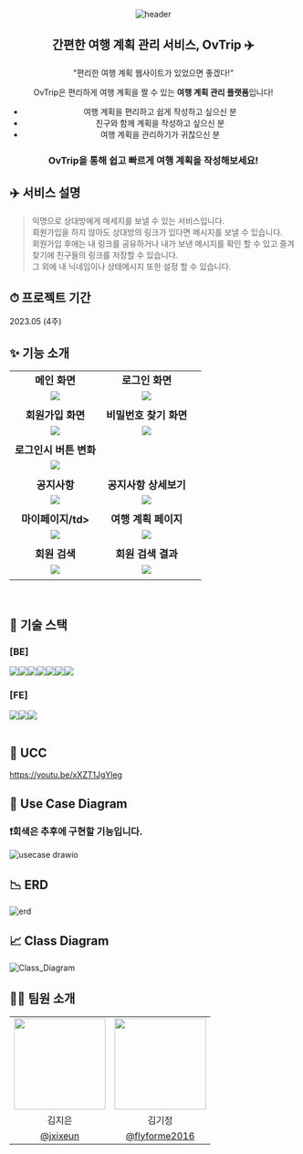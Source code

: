 <div align="center">

 ![header](https://capsule-render.vercel.app/api?type=waving&height=300&color=B9E9FC&text=OVTRIP✈️&textBg=false&fontAlign=50&fontSize=70)


<h2>
	간편한 여행 계획 관리 서비스, OvTrip ✈️
</h2>
<p>
  
"편리한 여행 계획 웹사이트가 있었으면 좋겠다!”
  
OvTrip은 편리하게 여행 계획을 짤 수 있는 **여행 계획 관리 플랫폼**입니다!

- 여행 계획을 편리하고 쉽게 작성하고 싶으신 분
- 친구와 함께 계획을 작성하고 싶으신 분
- 여행 계획을 관리하기가 귀찮으신 분

### OvTrip을 통해 쉽고 빠르게 여행 계획을 작성해보세요!

</div>

## ✈️ 서비스 설명

> 익명으로 상대방에게 메세지를 보낼 수 있는 서비스입니다.\
> 회원가입을 하지 않아도 상대방의 링크가 있다면 메시지를 보낼 수 있습니다.\
> 회원가입 후에는 내 링크를 공유하거나 내가 보낸 메시지를 확인 할 수 있고 즐겨찾기에 친구들의 링크를 저장할 수 있습니다.\
> 그 외에 내 닉네임이나 상태메시지 또한 설정 할 수 있습니다.

## ⏱ 프로젝트 기간

2023.05 (4주)

## ✨ 기능 소개

<div align="center">
 <table>
    <tr>
      <td align="center" style="font-weight: bold; font-size: 18;">메인 화면</td>
      <td align="center" style="font-weight: bold; font-size: 18;">로그인 화면</td>
    </tr>
    <tr>
      <td align="center"><img src="https://github.com/OvTrip/OvTrip_Frontend/assets/102013524/ecfcc6d7-3f79-49b6-923a-4de65e5306b0" /></td>
      <td align="center"><img src="https://github.com/OvTrip/OvTrip_Frontend/assets/102013524/49a4c109-c726-4617-ad84-7a13d6567ec1" /></td>
    </tr>
        <tr>
      <td align="center"></td>
      <td align="center"></td>
    </tr>
    <tr>
      <td align="center" style="font-weight: bold; font-size: 18;">회원가입 화면</td>
      <td align="center" style="font-weight: bold; font-size: 18;">비밀번호 찾기 화면</td>
    </tr>
    <tr>
      <td align="center"><img src="https://github.com/OvTrip/OvTrip_Frontend/assets/102013524/a73ab0a5-6f20-430e-acb2-893f98e88eb3" /></td>
      <td align="center"><img src="https://github.com/OvTrip/OvTrip_Frontend/assets/102013524/6a5e26d1-a208-402a-a446-662e093a4d2e" /></td>
    </tr>
    <tr>
      <td align="center"></td>
      <td align="center"></td>
      <td align="center"></td>
    </tr>
   <tr>
     <td align="center" style="font-weight: bold; font-size: 18;">로그인시 버튼 변화</td>
   </tr>
   <tr>
     <td align="center"><img src="https://github.com/OvTrip/OvTrip_Frontend/assets/102013524/687780c7-e3b4-48c1-b53a-66ca42268380" /></td>
   </tr>
   <tr>
      <td align="center"></td>
    </tr>
    <tr>
      <td align="center" style="font-weight: bold; font-size: 18;">공지사항</td>
      <td align="center" style="font-weight: bold; font-size: 18;">공지사항 상세보기</td>
    </tr>
    <tr>
      <td align="center"><img src="https://github.com/OvTrip/OvTrip_Frontend/assets/102013524/8f6ce5b2-7c3f-48a2-b2a7-55e64ee14ce9" /></td>
      <td align="center"><img src="https://github.com/OvTrip/OvTrip_Frontend/assets/102013524/685a8716-f69f-4461-b848-5d986230e246" /></td>
    </tr>
    <tr>
      <td align="center"></td>
      <td align="center"></td>
    </tr>
    <tr>
      <td align="center" style="font-weight: bold; font-size: 18;">마이페이지/td>
      <td align="center" style="font-weight: bold; font-size: 18;">여행 계획 페이지</td>
    </tr>
    <tr>
      <td align="center"><img src="https://github.com/OvTrip/OvTrip_Frontend/assets/102013524/f43ee6f9-1030-48a3-a6db-ce4e4f7a3247" /></td>
      <td align="center"><img src="https://github.com/OvTrip/OvTrip_Frontend/assets/102013524/f7c9cddc-7531-448c-8982-aaacfea9351e" /></td>
    </tr>
    <tr>
      <td align="center"></td>
      <td align="center"></td>
    </tr>
    <tr>
      <td align="center" style="font-weight: bold; font-size: 18;">회원 검색</td>
      <td align="center" style="font-weight: bold; font-size: 18;">회원 검색 결과</td>
    </tr>
    <tr>
      <td align="center"><img src="https://github.com/OvTrip/OvTrip_Frontend/assets/102013524/00c94cf1-c954-4e1c-be58-3a131c851f5b" /></td>
      <td align="center"><img src="https://github.com/OvTrip/OvTrip_Frontend/assets/102013524/68571f9b-585b-42d0-90ae-3630c8f08ec2" /></td>
    </tr>
        <tr>
      <td align="center"></td>
      <td align="center"></td>
    </tr>
 </table>
 
</div>

<br />

## 🔧 기술 스택

  ### [BE]
  <div style="display: flex; align-items: flex-start;">
<img src="https://img.shields.io/badge/SpringBoot-6DB33F?style=flat-square&logo=SpringBoot&logoColor=white"/>
    <img src="https://img.shields.io/badge/Spring Cloud-6DB33F?style=flat-square&logo=SpringCloud&logoColor=white"/>
    <br>
<img src="https://img.shields.io/badge/Mysql-4479A1?style=flat-square&logo=MySql&logoColor=white"/>
  <img src="https://img.shields.io/badge/MyBatis-B5281A?style=flat-square&logo=MyBatis&logoColor=white" />
  <img src="https://img.shields.io/badge/Amazon RDS-527FFF?style=flat-square&logo=amazon-rds&logoColor=white"/>
  <img src="https://img.shields.io/badge/Swagger-85EA2D?style=flat-square&logo=Swagger&logoColor=white" />
  <img src="https://img.shields.io/badge/JWT-000000?style=flat-square&logo=JSON%20web%20tokens&logoColor=white" />
  </div>
  
  ### [FE]
  <div style="display: flex; align-items: flex-start;">
  <img src="https://img.shields.io/badge/vue.js-4FC08D?style=flat-square&logo=vue.js&logoColor=white">
  <img src="https://img.shields.io/badge/CSS3-1572B6?style=flat-square&logo=CSS3&logoColor=white"/>
  <img src="https://img.shields.io/badge/JavaScript-F7DF1E?style=flat-square&logo=JavaScript&logoColor=black"/>
</div>

<br />

## 🎥 UCC

https://youtu.be/xXZT1JgYleg


## 🧑 Use Case Diagram

### ❗회색은 추후에 구현할 기능입니다.

![usecase drawio](https://github.com/OvTrip/OvTrip_Backend/assets/102013524/af70f6c4-1f14-4f6a-a62b-d92dde02f1a9)

## 📉 ERD

![erd](https://github.com/OvTrip/OvTrip_Backend/assets/102013524/9a1bf466-27fd-431d-942b-8be3eb67dec7)

## 📈 Class Diagram

![Class_Diagram](https://github.com/OvTrip/OvTrip_Backend/assets/102013524/ed7697f9-2ef4-4d62-93ef-c99c1b07e87f)

<h2>🧑‍💻 팀원 소개</h2>
  <table>
    <tr>
      <td align="center"><img src="https://github.com/jxixeun.png" width="160"></td>
      <td align="center"><img src="https://github.com/flyforme2016.png" width="160"></td>
    </tr>
    <tr>
      <td align="center">김지은</td>
      <td align="center">김기정</td>
    </tr>
    <tr>
      <td align="center"><a href="https://github.com/jxixeun" target="_blank">@jxixeun</a></td>
      <td align="center"><a href="https://github.com/flyforme2016" target="_blank" width="160">@flyforme2016</a></td>
    </tr>
  </table>
